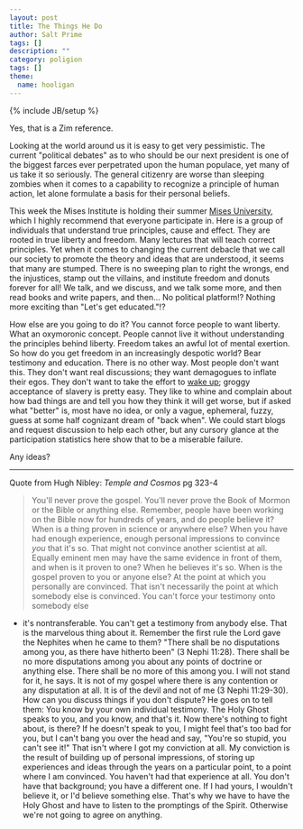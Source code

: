 ```yaml
---
layout: post
title: The Things He Do
author: Salt Prime
tags: []
description: ""
category: poligion
tags: []
theme:
  name: hooligan
---
```

{% include JB/setup %}

Yes, that is a Zim reference.



Looking at the world around us it is easy to get very pessimistic.
The current "political debates" as to who should be our next president
is one of the biggest farces ever perpetrated upon the human populace,
yet many of us take it so seriously.  The general citizenry are worse
than sleeping zombies when it comes to a capability to recognize a
principle of human action, let alone formulate a basis for their
personal beliefs.



This week the Mises Institute is holding their summer [Mises
University](http://academy.mises.org/courses/virtualmu/), which I
highly recommend that everyone participate in.  Here is a group of
individuals that understand true principles, cause and effect.  They
are rooted in true liberty and freedom.  Many lectures that will teach
correct principles.  Yet when it comes to changing the current debacle
that we call our society to promote the theory and ideas that are
understood, it seems that many are stumped.  There is no sweeping plan
to right the wrongs, end the injustices, stamp out the villains, and
institute freedom and donuts forever for all!  We talk, and we
discuss, and we talk some more, and then read books and write papers,
and then... No political platform!?  Nothing more exciting than "Let's
get educated."!?



How else are you going to do it?  You cannot force people to want
liberty.  What an oxymoronic concept.  People cannot live it without
understanding the principles behind liberty.  Freedom takes an awful
lot of mental exertion.  So how do you get freedom in an increasingly
despotic world?  Bear testimony and education.  There is no other way.
Most people don't want this.  They don't want real discussions; they
want demagogues to inflate their egos.  They don't want to take the
effort to [wake up](http://xkcd.com/1013/); groggy acceptance of
slavery is pretty easy.  They like to whine and complain about how bad
things are and tell you how they think it will get worse, but if asked
what "better" is, most have no idea, or only a vague, ephemeral,
fuzzy, guess at some half cognizant dream of "back when".   We could
start blogs and request discussion to help each other, but any cursory
glance at the participation statistics here show that to be a
miserable failure.



Any ideas?



-------------------

Quote from Hugh Nibley: _Temple and Cosmos_ pg 323-4



>You'll never prove the gospel.  You'll never prove the Book of Mormon
or the Bible or anything else.  Remember, people have been working on
the Bible now for hundreds of years, and do people believe it?  When
is a thing proven in science or anywhere else?  When you have had
enough experience, enough personal impressions to convince _you_ that
it's so.  That might not convince another scientist at all.  Equally
eminent men may have the same evidence in front of them, and when is
it proven to one?  When he believes it's so.  When is the gospel
proven to you or anyone else?  At the point at which you personally
are convinced.  That isn't necessarily the point at which somebody
else is convinced.  You can't force your testimony onto somebody else
- it's nontransferable.  You can't get a testimony from anybody else.
That is the marvelous thing about it.  Remember the first rule the
Lord gave the Nephites when he came to them?  "There shall be no
disputations among you, as there have hitherto been" (3 Nephi 11:28).
There shall be no more disputations among you about any points of
doctrine or anything else.  There shall be no more of this among you.
I will not stand for it, he says.  It is not of my gospel where there
is any contention or any disputation at all.  It is of the devil and
not of me (3 Nephi 11:29-30).  How can you discuss things if you don't
dispute?  He goes on to tell them: You know by your own individual
testimony.  The Holy Ghost speaks to you, and you know, and that's it.
Now there's nothing to fight about, is there?  If he doesn't speak to
you, I might feel that's too bad for you, but I can't bang you over
the head and say,  "You're so stupid, you can't see it!"  That isn't
where I got my conviction at all.  My conviction is the result of
building up of personal impressions, of storing up experiences and
ideas through the years on a particular point, to a point where I am
convinced.  You haven't had that experience at all.  You don't have
that background;  you have a different one.  If I had yours,  I
wouldn't believe it, or I'd believe something else.  That's why we
have to have the Holy Ghost and have to listen to the promptings of
the Spirit.  Otherwise we're not going to agree on anything.

